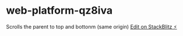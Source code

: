 # web-platform-qz8iva

Scrolls the parent to top and bottonm (same origin)
[Edit on StackBlitz ⚡️](https://stackblitz.com/edit/web-platform-qz8iva)
